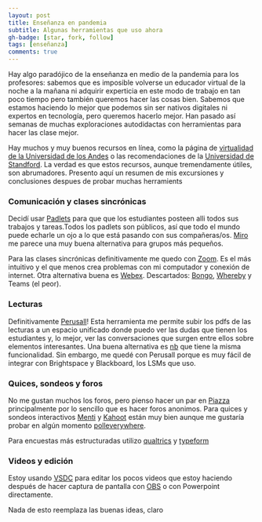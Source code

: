 ```yaml
---
layout: post
title: Enseñanza en pandemia
subtitle: Algunas herramientas que uso ahora
gh-badge: [star, fork, follow]
tags: [enseñanza]
comments: true
---
```


Hay algo paradójico de la enseñanza en medio de la pandemia para los profesores: sabemos que es imposible volverse un educador virtual de la noche a la mañana ni adquirir experticia en este modo de trabajo en tan poco tiempo pero también queremos hacer las cosas bien. Sabemos que estamos haciendo lo mejor que podemos sin ser nativos digitales ni expertos en tecnología, pero queremos hacerlo mejor. Han pasado así semanas de muchas exploraciones autodidactas con herramientas para hacer las clase mejor.  

Hay muchos y muy buenos recursos en línea, como la página de [virtualidad de la Universidad de los Andes](https://virtualidad.uniandes.edu.co/) o las recomendaciones de la [Universidad de Standford](https://docs.google.com/document/d/1ccsudB2vwZ_GJYoKlFzGbtnmftGcXwCIwxzf-jkkoCU/). La verdad es que estos recursos, aunque tremendamente útiles, son abrumadores. Presento aquí un resumen de mis excursiones y conclusiones despues de probar muchas herramients 

### Comunicación y clases sincrónicas
Decidí usar [Padlets](https://padlet.com/) para que que los estudiantes posteen alli todos sus trabajos y tareas.Todos los padlets son públicos, así que todo el mundo puede echarle un ojo a lo que está pasando con sus compañeras/os. [Miro](http://miro.com/) me parece una muy buena alternativa para grupos más pequeños.  

Para las clases sincrónicas definitivamente me quedo con [Zoom](https://zoom.us/). Es el más intuitivo y el que menos crea problemas con mi computador y conexión de internet. Otra alternativa buena es [Webex](https://www.webex.com/es/index.html). Descartados: [Bongo](https://www.bongolearn.com/), [Whereby](https://whereby.com/) y Teams (el peor). 

### Lecturas 
Definitivamente [Perusall](https://perusall.com/)! Esta herramienta me permite subir los pdfs de las lecturas a un espacio unificado donde puedo ver las dudas que tienen los estudiantes y, lo mejor, ver las conversaciones que surgen entre ellos sobre elementos interesantes. Una buena alternativa es [nb](https://nb.mit.edu/welcome) que tiene la misma funcionalidad. Sin embargo, me quedé con Perusall porque es muy fácil de integrar con Brightspace y Blackboard, los LSMs que uso.

### Quices, sondeos y foros

No me gustan muchos los foros, pero pienso hacer un par en [Piazza](https://piazza.com/) principalmente por lo sencillo que es hacer foros anonimos. Para quices y sondeos interactivos [Menti](https://www.mentimeter.com/) y [Kahoot](https://kahoot.com/) están muy bien aunque me gustaría probar en algún momento [polleverywhere](https://www.polleverywhere.com/).  

Para encuestas más estructuradas utilizo [qualtrics](https://www.qualtrics.com/) y [typeform](https://www.typeform.com/)

### Videos y edición
Estoy usando [VSDC](http://www.videosoftdev.com/) para editar los pocos videos que estoy haciendo después de hacer captura de pantalla con [OBS](https://obsproject.com/) o con Powerpoint directamente. 

Nada de esto reemplaza las buenas ideas, claro
